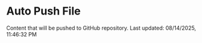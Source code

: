 # Auto Push File

Content that will be pushed to GitHub repository.
Last updated: 08/14/2025, 11:46:32 PM